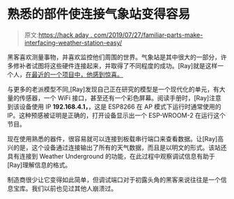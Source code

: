 # 熟悉的部件使连接气象站变得容易

> 原文:[https://hack aday . com/2019/07/27/familiar-parts-make-interfacing-weather-station-easy/](https://hackaday.com/2019/07/27/familiar-parts-make-interfacing-weather-station-easy/)

黑客喜欢测量事物，并喜欢监控他们周围的世界。气象站是其中很大的一部分，许多修补者试图将这些硬件连接起来，并取得了不同程度的成功。[Ray]就是这样一个人，[在最近的一个项目中，他感到惊喜。](https://rayshobby.net/wordpress/pws-with-esp8266-inside/)

与更多的老派模型不同,[Ray]发现自己正在研究的模型是一个现代化的单元，有大量的传感器，一个 WiFi 接口，甚至还有一个彩色屏幕。阅读手册时，[Ray]注意到该设备使用 IP **192.168.4.1，**，这是 ESP8266 在 AP 模式下运行时通常使用的 IP。这种预感被证明是正确的，打开设备显示出一个 ESP-WROOM-2 在运行这个节目。

现在使用熟悉的器件，很容易就可以连接到板载串行端口来查看数据。让[Ray]高兴的是，这个设备通过连接输出了所有的天气数据，而且是以明文的形式。该站还具有连接到 Weather Underground 的功能，在此过程中观察调试信息有助于[Ray]理解信息的格式。

制造商很少让它变得如此简单，但调试端口对于初露头角的黑客来说往往是一个信息宝库。我们以前也见过其他人崩溃过。